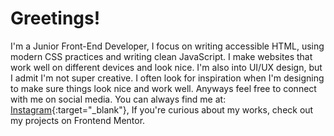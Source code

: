 <h1 align="left">Greetings!</h1>

I'm a Junior Front-End Developer, I focus on writing accessible HTML, using modern CSS practices and writing clean JavaScript. I make websites that work well on different devices and look nice. I'm also into UI/UX design, but I admit I'm not super creative. I often look for inspiration when I'm designing to make sure things look nice and work well. Anyways feel free to connect with me on social media. You can always find me at: [Instagram](https://www.instagram.com/iampangks/){:target="_blank"}, If you're curious about my works, check out my projects on Frontend Mentor.





